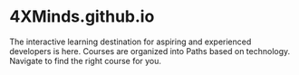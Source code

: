 # 4XMinds.github.io
The interactive learning destination for aspiring and experienced developers is here. Courses are organized into Paths based on technology. Navigate to find the right course for you.
